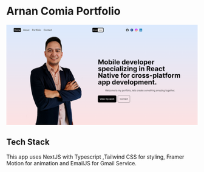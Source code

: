 # Arnan Comia Portfolio

![Web](home.png)

## Tech Stack

This app uses NextJS with Typescript ,Tailwind CSS for styling, Framer Motion for animation and EmailJS for Gmail Service.
